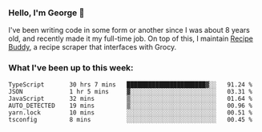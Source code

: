 ### Hello, I'm George 👋

I've been writing code in some form or another since I was about 8 years old, and recently made it my full-time job. On top of this, I maintain [Recipe Buddy](https://github.com/georgegebbett/recipe-buddy), a recipe scraper that interfaces with Grocy.  

<!--
**georgegebbett/georgegebbett** is a ✨ _special_ ✨ repository because its `README.md` (this file) appears on your GitHub profile.

Here are some ideas to get you started:

- 🔭 I’m currently working on ...
- 🌱 I’m currently learning ...
- 👯 I’m looking to collaborate on ...
- 🤔 I’m looking for help with ...
- 💬 Ask me about ...
- 📫 How to reach me: ...
- 😄 Pronouns: ...
- ⚡ Fun fact: ...
-->

### What I've been up to this week:
<!--START_SECTION:waka-->

```text
TypeScript       30 hrs 7 mins   ██████████████████████▓░░   91.24 %
JSON             1 hr 5 mins     ▓░░░░░░░░░░░░░░░░░░░░░░░░   03.31 %
JavaScript       32 mins         ▒░░░░░░░░░░░░░░░░░░░░░░░░   01.64 %
AUTO_DETECTED    19 mins         ▒░░░░░░░░░░░░░░░░░░░░░░░░   00.96 %
yarn.lock        10 mins         ░░░░░░░░░░░░░░░░░░░░░░░░░   00.51 %
tsconfig         8 mins          ░░░░░░░░░░░░░░░░░░░░░░░░░   00.45 %
```

<!--END_SECTION:waka-->
